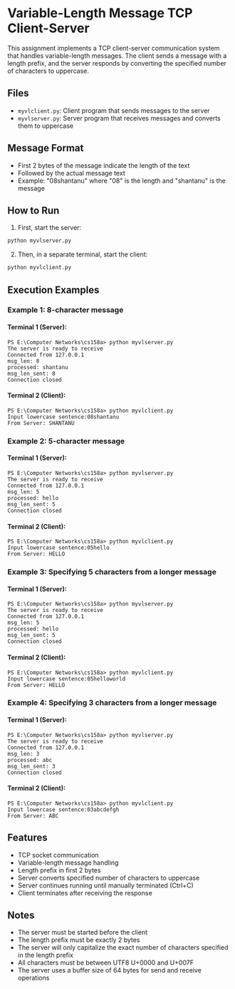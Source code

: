 # Variable-Length Message TCP Client-Server

This assignment implements a TCP client-server communication system that handles variable-length messages. The client sends a message with a length prefix, and the server responds by converting the specified number of characters to uppercase.

## Files
- `myvlclient.py`: Client program that sends messages to the server
- `myvlserver.py`: Server program that receives messages and converts them to uppercase

## Message Format
- First 2 bytes of the message indicate the length of the text
- Followed by the actual message text
- Example: "08shantanu" where "08" is the length and "shantanu" is the message

## How to Run

1. First, start the server:
```bash
python myvlserver.py
```

2. Then, in a separate terminal, start the client:
```bash
python myvlclient.py
```

## Execution Examples

### Example 1: 8-character message
#### Terminal 1 (Server):
```
PS E:\Computer Networks\cs158a> python myvlserver.py
The server is ready to receive
Connected from 127.0.0.1
msg_len: 8
processed: shantanu
msg_len_sent: 8
Connection closed
```

#### Terminal 2 (Client):
```
PS E:\Computer Networks\cs158a> python myvlclient.py
Input lowercase sentence:08shantanu
From Server: SHANTANU
```

### Example 2: 5-character message
#### Terminal 1 (Server):
```
PS E:\Computer Networks\cs158a> python myvlserver.py
The server is ready to receive
Connected from 127.0.0.1
msg_len: 5
processed: hello
msg_len_sent: 5
Connection closed
```

#### Terminal 2 (Client):
```
PS E:\Computer Networks\cs158a> python myvlclient.py
Input lowercase sentence:05hello
From Server: HELLO
```

### Example 3: Specifying 5 characters from a longer message
#### Terminal 1 (Server):
```
PS E:\Computer Networks\cs158a> python myvlserver.py
The server is ready to receive
Connected from 127.0.0.1
msg_len: 5
processed: hello
msg_len_sent: 5
Connection closed
```

#### Terminal 2 (Client):
```
PS E:\Computer Networks\cs158a> python myvlclient.py
Input lowercase sentence:05helloworld
From Server: HELLO
```

### Example 4: Specifying 3 characters from a longer message
#### Terminal 1 (Server):
```
PS E:\Computer Networks\cs158a> python myvlserver.py
The server is ready to receive
Connected from 127.0.0.1
msg_len: 3
processed: abc
msg_len_sent: 3
Connection closed
```

#### Terminal 2 (Client):
```
PS E:\Computer Networks\cs158a> python myvlclient.py
Input lowercase sentence:03abcdefgh
From Server: ABC
```

## Features
- TCP socket communication
- Variable-length message handling
- Length prefix in first 2 bytes
- Server converts specified number of characters to uppercase
- Server continues running until manually terminated (Ctrl+C)
- Client terminates after receiving the response

## Notes
- The server must be started before the client
- The length prefix must be exactly 2 bytes
- The server will only capitalize the exact number of characters specified in the length prefix
- All characters must be between UTF8 U+0000 and U+007F
- The server uses a buffer size of 64 bytes for send and receive operations
